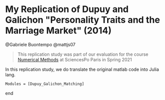 # My Replication of Dupuy and Galichon "Personality Traits and the Marriage Market" (2014)

@Gabriele Buontempo
@mattjs07

> This replication study was part of our evaluation for the course [Numerical Methods](https://floswald.github.io/NumericalMethods/) at SciencesPo Paris in Spring 2021

In this replication study, we do translate the original matlab code into Julia lang.

```@autodocs
Modules = [Dupuy_Galichon_Matching]
```


end
